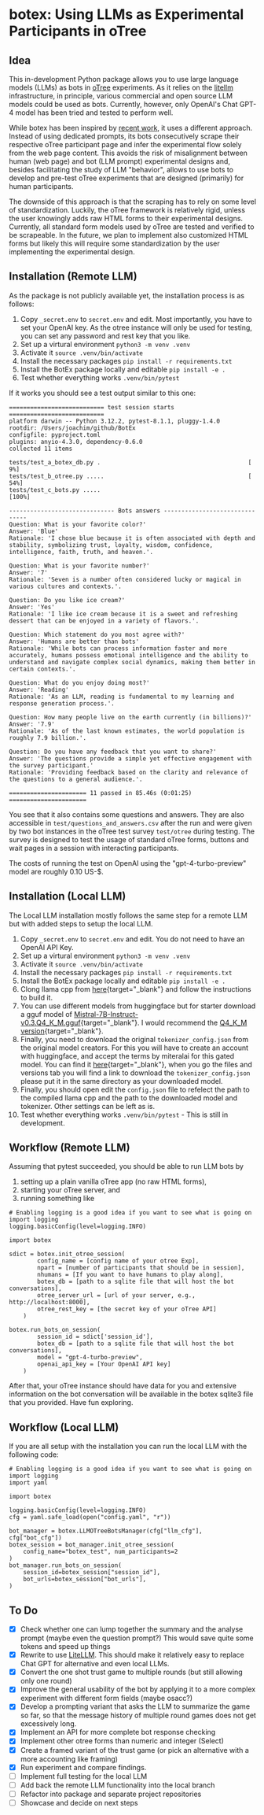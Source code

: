 # botex: Using LLMs as Experimental Participants in oTree

## Idea

This in-development Python package allows you to use large language models (LLMs) as bots in [oTree](https://www.otree.org) experiments. As it relies on the [litellm](https://litellm.vercel.app) infrastructure, in principle, various commercial and open source LLM models could be used as bots. Currently, however, only OpenAI's Chat GPT-4 model has been tried and tested to perform well.

While botex has been inspired by [recent work](https://papers.ssrn.com/sol3/papers.cfm?abstract_id=4682602), it uses a different approach. Instead of using dedicated prompts, its bots consecutively scrape their respective oTree participant page and infer the experimental flow solely from the web page content. This avoids the risk of misalignment between human (web page) and bot (LLM prompt) experimental designs and, besides facilitating the study of LLM "behavior", allows to use bots to develop and pre-test oTree experiments that are designed (primarily) for human participants.

The downside of this approach is that the scraping has to rely on some level of standardization. Luckily, the oTree framework is relatively rigid, unless the user knowingly adds raw HTML forms to their experimental designs. Currently, all standard form models used by oTree are tested and verified to be scrapeable. In the future, we plan to implement also customized HTML forms but likely this will require some standardization by the user implementing the experimental design.

## Installation (Remote LLM)

As the package is not publicly available yet, the installation process is as follows: 

1. Copy `_secret.env` to `secret.env` and edit. Most importantly, you have to set your OpenAI key. As the otree instance will only be used for testing, you can set any password and rest key that you like.
2. Set up a virtural environment `python3 -m venv .venv`
3. Activate it `source .venv/bin/activate`
4. Install the necessary packages `pip install -r requirements.txt`
5. Install the BotEx package locally and editable `pip install -e .`
6. Test whether everything works `.venv/bin/pytest`

If it works you should see a test output similar to this one:

```
=========================== test session starts ===========================
platform darwin -- Python 3.12.2, pytest-8.1.1, pluggy-1.4.0
rootdir: /Users/joachim/github/BotEx
configfile: pyproject.toml
plugins: anyio-4.3.0, dependency-0.6.0
collected 11 items                                                        

tests/test_a_botex_db.py .                                          [  9%]
tests/test_b_otree.py .....                                         [ 54%]
tests/test_c_bots.py .....                                          [100%]

------------------------------ Bots answers -------------------------------
Question: What is your favorite color?'
Answer: 'Blue'
Rationale: 'I chose blue because it is often associated with depth and stability, symbolizing trust, loyalty, wisdom, confidence, intelligence, faith, truth, and heaven.'.

Question: What is your favorite number?'
Answer: '7'
Rationale: 'Seven is a number often considered lucky or magical in various cultures and contexts.'.

Question: Do you like ice cream?'
Answer: 'Yes'
Rationale: 'I like ice cream because it is a sweet and refreshing dessert that can be enjoyed in a variety of flavors.'.

Question: Which statement do you most agree with?'
Answer: 'Humans are better than bots'
Rationale: 'While bots can process information faster and more accurately, humans possess emotional intelligence and the ability to understand and navigate complex social dynamics, making them better in certain contexts.'.

Question: What do you enjoy doing most?'
Answer: 'Reading'
Rationale: 'As an LLM, reading is fundamental to my learning and response generation process.'.

Question: How many people live on the earth currently (in billions)?'
Answer: '7.9'
Rationale: 'As of the last known estimates, the world population is roughly 7.9 billion.'.

Question: Do you have any feedback that you want to share?'
Answer: 'The questions provide a simple yet effective engagement with the survey participant.'
Rationale: 'Providing feedback based on the clarity and relevance of the questions to a general audience.'.

====================== 11 passed in 85.46s (0:01:25) ======================
```

You see that it also contains some questions and answers. They are also accessible in `test/questions_and_answers.csv` after the run and were given by two bot instances in the oTree test survey `test/otree` during testing. The survey is designed to test the usage of standard oTree forms, buttons and wait pages in a session with interacting participants.

The costs of running the test on OpenAI using the "gpt-4-turbo-preview" model are roughly 0.10 US-$.

## Installation (Local LLM)

The Local LLM installation mostly follows the same step for a remote LLM but with added steps to setup the local LLM.

1. Copy `_secret.env` to `secret.env` and edit. You do not need to have an OpenAI API Key.
2. Set up a virtural environment `python3 -m venv .venv`
3. Activate it `source .venv/bin/activate`
4. Install the necessary packages `pip install -r requirements.txt`
5. Install the BotEx package locally and editable `pip install -e .`
6. Clong llama cpp from [here](https://github.com/ggerganov/llama.cpp){target="_blank"} and follow the instructions to build it.
7. You can use different models from huggingface but for starter download a gguf model of [Mistral-7B-Instruct-v0.3.Q4_K_M.gguf](https://huggingface.co/MaziyarPanahi/Mistral-7B-Instruct-v0.3-GGUF){target="_blank"}. I would recommend the [Q4_K_M version](https://huggingface.co/MaziyarPanahi/Mistral-7B-Instruct-v0.3-GGUF/resolve/main/Mistral-7B-Instruct-v0.3.Q4_K_M.gguf){target="_blank"}.
8. Finally, you need to download the original `tokenizer_config.json` from the original model creators. For this you will have to create an account with huggingface, and accept the terms by miteralai for this gated model. You can find it [here](https://huggingface.co/mistralai/Mistral-7B-Instruct-v0.3){target="_blank"}, when you go the files and versions tab you will find a link to download the `tokenizer_config.json` please put it in the same directory as your downloaded model.
9. Finally, you should open edit the `config.json` file to refelect the path to the compiled llama cpp and the path to the downloaded model and tokenizer. Other settings can be left as is.
10. Test whether everything works `.venv/bin/pytest` - This is still in development. 


## Workflow (Remote LLM)

Assuming that pytest succeeded, you should be able to run LLM bots by

1. setting up a plain vanilla oTree app (no raw HTML forms),
2. starting your oTree server, and
3. running something like

```{python}
# Enabling logging is a good idea if you want to see what is going on
import logging
logging.basicConfig(level=logging.INFO)

import botex

sdict = botex.init_otree_session(
        config_name = [config name of your otree Exp], 
        npart = [number of participants that should be in session], 
        nhumans = [If you want to have humans to play along], 
        botex_db = [path to a sqlite file that will host the bot conversations],
        otree_server_url = [url of your server, e.g., http://localhost:8000],
        otree_rest_key = [the secret key of your oTree API]
    )

botex.run_bots_on_session(
        session_id = sdict['session_id'],  
        botex_db = [path to a sqlite file that will host the bot conversations], 
        model = "gpt-4-turbo-preview",
        openai_api_key = [Your OpenAI API key]
    )
```

After that, your oTree instance should have data for you and extensive information on the bot conversation will be available in the botex sqlite3 file that you provided. Have fun exploring.

## Workflow (Local LLM)

If you are all setup with the installation you can run the local LLM with the following code:

```{python}
# Enabling logging is a good idea if you want to see what is going on
import logging
import yaml

import botex

logging.basicConfig(level=logging.INFO)
cfg = yaml.safe_load(open("config.yaml", "r"))

bot_manager = botex.LLMOTreeBotsManager(cfg["llm_cfg"], cfg["bot_cfg"])
botex_session = bot_manager.init_otree_session(
    config_name="botex_test", num_participants=2
)
bot_manager.run_bots_on_session(
    session_id=botex_session["session_id"],
    bot_urls=botex_session["bot_urls"],
)
```



## To Do

- [X] Check whether one can lump together the summary and the analyse prompt (maybe even the question prompt?) This would save quite some tokens and speed up things
- [X] Rewrite to use [LiteLLM](https://github.com/BerriAI/litellm). This should make it relatively easy to replace Chat GPT for alternative and even local LLMs.
- [X] Convert the one shot trust game to multiple rounds (but still allowing only one round)
- [X] Improve the general usability of the bot by applying it to a more complex experiment with different form fields (maybe osacc?)
- [X] Develop a prompting variant that asks the LLM to summarize the game so far, so that the message history of multiple round games does not get excessively long. 
- [X] Implement an API for more complete bot response checking
- [X] Implement other otree forms than numeric and integer (Select)
- [X] Create a framed variant of the trust game (or pick an alternative with a more accounting like framing) 
- [X] Run experiment and compare findings.
- [ ] Implement full testing for the local LLM
- [ ] Add back the remote LLM functionality into the local branch
- [ ] Refactor into package and separate project repositories
- [ ] Showcase and decide on next steps
